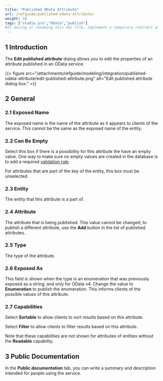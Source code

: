 ```yaml
---
title: "Published OData Attribute"
url: /refguide/published-odata-attribute/
weight: 10
tags: ["studio pro","OData","publish"]
#If moving or renaming this doc file, implement a temporary redirect and let the respective team know they should update the URL in the product. See Mapping to Products for more details.
---
```


## 1 Introduction

The **Edit published attribute** dialog allows you to edit the properties of an attribute published in an OData service.

{{< figure src="/attachments/refguide/modeling/integration/published-odata-attribute/edit-published-attribute.png" alt="Edit published attribute dialog box." >}}

## 2 General

### 2.1 Exposed Name

The exposed name is the name of the attribute as it appears to clients of the service. This cannot be the same as the exposed name of the entity.

### 2.2 Can Be Empty

Select this box if there is a possibility for this attribute the have an empty value. One way to make sure no empty values are created in the database is to add a required [validation rule](/refguide/validation-rules/).

For attributes that are part of the key of the entity, this box must be unselected.

### 2.3 Entity

The entity that this attribute is a part of.

### 2.4 Attribute

The attribute that is being published. This value cannot be changed; to publish a different attribute, use the **Add** button in the list of published attributes.

### 2.5 Type

The type of the attribute.

### 2.6 Exposed As

This field is shown when the type is an enumeration that was previously exposed as a string, and only for OData v4. Change the value to **Enumeration** to publish the enumeration. This informs clients of the possible values of this attribute.

### 2.7 Capabilities

Select **Sortable** to allow clients to sort results based on this attribute.

Select **Filter** to allow clients to filter results based on this attribute.

Note that these capabilities are not shown for attributes of entities without the __Readable__ capability.

## 3 Public Documentation

In the **Public documentation** tab, you can write a summary and description intended for people using the service.
